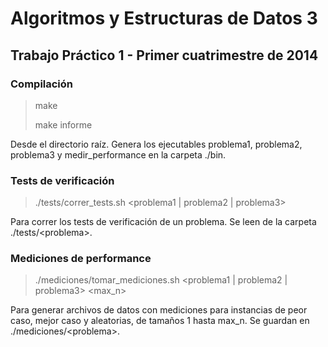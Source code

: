 # Algoritmos y Estructuras de Datos 3
## Trabajo Práctico 1 - Primer cuatrimestre de 2014

### Compilación
> make
>
> make informe

Desde el directorio raíz. Genera los ejecutables problema1, problema2, problema3 y medir_performance en la carpeta ./bin.

### Tests de verificación
> ./tests/correr_tests.sh &lt;problema1 | problema2 | problema3&gt;

Para correr los tests de verificación de un problema. Se leen de la carpeta ./tests/&lt;problema&gt;.

### Mediciones de performance
> ./mediciones/tomar_mediciones.sh &lt;problema1 | problema2 | problema3&gt; &lt;max_n&gt;

Para generar archivos de datos con mediciones para instancias de peor caso, mejor caso y aleatorias, de tamaños 1 hasta max_n. Se guardan en ./mediciones/&lt;problema&gt;.